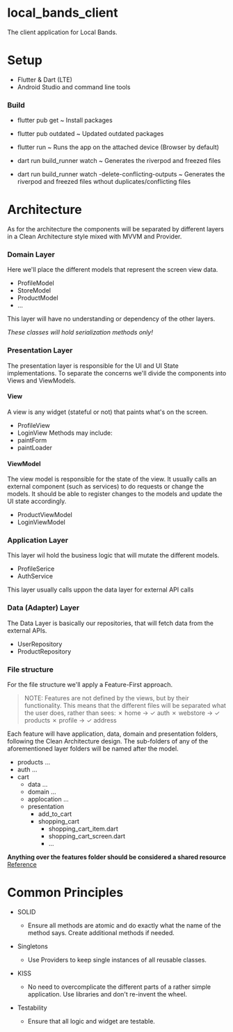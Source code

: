 # local_bands_client

The client application for Local Bands. 

# Setup
- Flutter & Dart (LTE)
- Android Studio and command line tools

### Build
- flutter pub get ~ Install packages
- flutter pub outdated ~ Updated outdated packages
- flutter run ~ Runs the app on the attached device (Browser by default)

- dart run build_runner watch ~ Generates the riverpod and freezed files  
- dart run build_runner watch -delete-conflicting-outputs ~ Generates the riverpod and freezed files wthout duplicates/conflicting files

# Architecture

As for the architecture the components will be separated by different layers in a Clean Architecture style mixed with MVVM and Provider.

### Domain Layer
Here we'll place the different models that represent the screen view data.
- ProfileModel
- StoreModel
- ProductModel
- ...

This layer will have no understanding or dependency of the other layers.

_These classes will hold serialization methods only!_

### Presentation Layer
The presentation layer is responsible for the UI and UI State implementations. To separate the concerns we'll divide the components into Views and ViewModels. 

#### View
A view is any widget (stateful or not) that paints what's on the screen.
- ProfileView
- LoginView
Methods may include:
- paintForm
- paintLoader

#### ViewModel
The view model is responsible for the state of the view. It usually calls an external component (such as services) to do requests or change the models. It should be able to register changes to the models and update the UI state accordingly.
- ProductViewModel
- LoginViewModel

### Application Layer
This layer wil hold the business logic that will mutate the different models. 
- ProfileSerice
- AuthService 

This layer usually calls uppon the data layer for external API calls

### Data (Adapter) Layer
The Data Layer is basically our repositories, that will fetch data from the external APIs. 
- UserRepository
- ProductRepository


### File structure
For the file structure we'll apply a Feature-First approach.
>NOTE: Features are not defined by the views, but by their functionality.
This means that the different files will be separated what the user does, rather than sees:
&cross; home -> &check; auth
&cross; webstore -> &check; products
&cross; profile -> &check; address

Each feature will have application, data, domain and presentation folders, following the Clean Architecture design.
The sub-folders of any of the aforementioned layer folders will be named after the model.

* products ...
* auth ...
* cart
  * data ...
  * domain ...
  * applocation ... 
  * presentation
    * add_to_cart
    * shopping_cart
      * shopping_cart_item.dart
      * shopping_cart_screen.dart
      * ...

**Anything over the features folder should be considered a shared resource**
[Reference](https://codewithandrea.com/articles/flutter-project-structure/)


# Common Principles
- SOLID
  - Ensure all methods are atomic and do exactly what the name of the method says. Create additional methods if needed.

- Singletons
  - Use Providers to keep single instances of all reusable classes.

- KISS
  - No need to overcomplicate the different parts of a rather simple application. Use libraries and don't re-invent the wheel. 

- Testability
  - Ensure that all logic and widget are testable.
